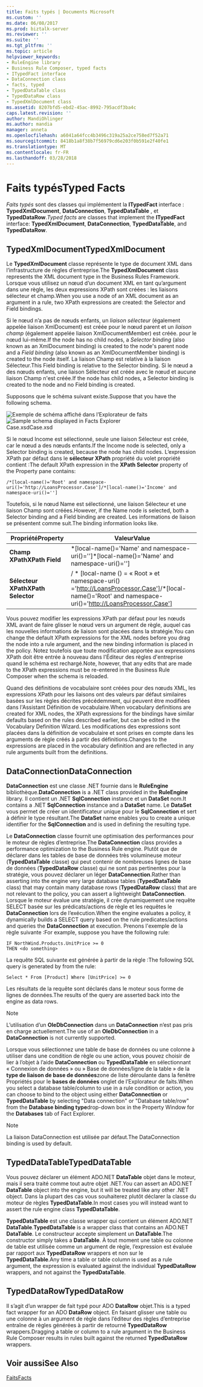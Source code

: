 ```yaml
---
title: Faits typés | Documents Microsoft
ms.custom: ''
ms.date: 06/08/2017
ms.prod: biztalk-server
ms.reviewer: ''
ms.suite: ''
ms.tgt_pltfrm: ''
ms.topic: article
helpviewer_keywords:
- RuleEngine library
- Business Rule Composer, typed facts
- ITypedFact interface
- DataConnection class
- facts, typed
- TypedDataTable class
- TypedDataRow class
- TypedXmlDocument class
ms.assetid: 8207bfd5-ebd2-45ac-8992-795acdf3ba4c
caps.latest.revision: ''
author: MandiOhlinger
ms.author: mandia
manager: anneta
ms.openlocfilehash: a6041a64fcc4b3496c319a25a2ce758ed7f52a71
ms.sourcegitcommit: 8418b1a8f38b7f56979cd6e203f0b591e2f40fe1
ms.translationtype: MT
ms.contentlocale: fr-FR
ms.lasthandoff: 03/28/2018
---
```

# <a name="typed-facts"></a><span data-ttu-id="683ac-102">Faits typés</span><span class="sxs-lookup"><span data-stu-id="683ac-102">Typed Facts</span></span>
<span data-ttu-id="683ac-103">*Faits typés* sont des classes qui implémentent la **ITypedFact** interface : **TypedXmlDocument**, **DataConnection**, **TypedDataTable** , et **TypedDataRow**.</span><span class="sxs-lookup"><span data-stu-id="683ac-103">*Typed facts* are classes that implement the **ITypedFact** interface: **TypedXmlDocument**, **DataConnection**, **TypedDataTable**, and **TypedDataRow**.</span></span>  
  
## <a name="typedxmldocument"></a><span data-ttu-id="683ac-104">TypedXmlDocument</span><span class="sxs-lookup"><span data-stu-id="683ac-104">TypedXmlDocument</span></span>  
 <span data-ttu-id="683ac-105">Le **TypedXmlDocument** classe représente le type de document XML dans l’infrastructure de règles d’entreprise.</span><span class="sxs-lookup"><span data-stu-id="683ac-105">The **TypedXmlDocument** class represents the XML document type in the Business Rules Framework.</span></span> <span data-ttu-id="683ac-106">Lorsque vous utilisez un nœud d’un document XML en tant qu’argument dans une règle, les deux expressions XPath sont créées : les liaisons sélecteur et champ.</span><span class="sxs-lookup"><span data-stu-id="683ac-106">When you use a node of an XML document as an argument in a rule, two XPath expressions are created: the Selector and Field bindings.</span></span>  
  
 <span data-ttu-id="683ac-107">Si le nœud n’a pas de nœuds enfants, un *liaison sélecteur* (également appelée liaison XmlDocument) est créée pour le nœud parent et un *liaison champ* (également appelée liaison XmlDocumentMember) est créée. pour le nœud lui-même.</span><span class="sxs-lookup"><span data-stu-id="683ac-107">If the node has no child nodes, a *Selector binding* (also known as an XmlDocument binding) is created to the node's parent node and a *Field binding* (also known as an XmlDocumentMember binding) is created to the node itself.</span></span> <span data-ttu-id="683ac-108">La liaison Champ est relative à la liaison Sélecteur.</span><span class="sxs-lookup"><span data-stu-id="683ac-108">This Field binding is relative to the Selector binding.</span></span> <span data-ttu-id="683ac-109">Si le nœud a des nœuds enfants, une liaison Sélecteur est créée avec le nœud et aucune liaison Champ n'est créée.</span><span class="sxs-lookup"><span data-stu-id="683ac-109">If the node has child nodes, a Selector binding is created to the node and no Field binding is created.</span></span>  
  
 <span data-ttu-id="683ac-110">Supposons que le schéma suivant existe.</span><span class="sxs-lookup"><span data-stu-id="683ac-110">Suppose that you have the following schema.</span></span>  
  
 <span data-ttu-id="683ac-111">![Exemple de schéma affiché dans l’Explorateur de faits](../core/media/xmldocumentbrowser.gif "xmldocumentbrowser")</span><span class="sxs-lookup"><span data-stu-id="683ac-111">![Sample schema displayed in Facts Explorer](../core/media/xmldocumentbrowser.gif "xmldocumentbrowser")</span></span>  
<span data-ttu-id="683ac-112">Case.xsd</span><span class="sxs-lookup"><span data-stu-id="683ac-112">Case.xsd</span></span>  
  
 <span data-ttu-id="683ac-113">Si le nœud Income est sélectionné, seule une liaison Sélecteur est créée, car le nœud a des nœuds enfants.</span><span class="sxs-lookup"><span data-stu-id="683ac-113">If the Income node is selected, only a Selector binding is created, because the node has child nodes.</span></span> <span data-ttu-id="683ac-114">L’expression XPath par défaut dans le **sélecteur XPath** propriété du volet propriété contient :</span><span class="sxs-lookup"><span data-stu-id="683ac-114">The default XPath expression in the **XPath Selector** property of the Property pane contains:</span></span>  
  
```  
/*[local-name()='Root' and namespace-uri()='http://LoansProcessor.Case']/*[local-name()='Income' and namespace-uri()='']  
```  
  
 <span data-ttu-id="683ac-115">Toutefois, si le nœud Name est sélectionné, une liaison Sélecteur et une liaison Champ sont créées.</span><span class="sxs-lookup"><span data-stu-id="683ac-115">However, if the Name node is selected, both a Selector binding and a Field binding are created.</span></span> <span data-ttu-id="683ac-116">Les informations de liaison se présentent comme suit.</span><span class="sxs-lookup"><span data-stu-id="683ac-116">The binding information looks like.</span></span>  
  
|<span data-ttu-id="683ac-117">Propriété</span><span class="sxs-lookup"><span data-stu-id="683ac-117">Property</span></span>|<span data-ttu-id="683ac-118">Valeur</span><span class="sxs-lookup"><span data-stu-id="683ac-118">Value</span></span>|  
|--------------|-----------|  
|<span data-ttu-id="683ac-119">**Champ XPath**</span><span class="sxs-lookup"><span data-stu-id="683ac-119">**XPath Field**</span></span>|<span data-ttu-id="683ac-120">\*[local-name()='Name' and namespace-uri()='']</span><span class="sxs-lookup"><span data-stu-id="683ac-120">\*[local-name()='Name' and namespace-uri()='']</span></span>|  
|<span data-ttu-id="683ac-121">**Sélecteur XPath**</span><span class="sxs-lookup"><span data-stu-id="683ac-121">**XPath Selector**</span></span>|<span data-ttu-id="683ac-122">/ \* [local-name () = « Root » et namespace-uri() ='http://LoansProcessor.Case']</span><span class="sxs-lookup"><span data-stu-id="683ac-122">/\*[local-name()='Root' and namespace-uri()='http://LoansProcessor.Case']</span></span>|  
  
 <span data-ttu-id="683ac-123">Vous pouvez modifier les expressions XPath par défaut pour les nœuds XML avant de faire glisser le nœud vers un argument de règle, auquel cas les nouvelles informations de liaison sont placées dans la stratégie.</span><span class="sxs-lookup"><span data-stu-id="683ac-123">You can change the default XPath expressions for the XML nodes before you drag the node into a rule argument, and the new binding information is placed in the policy.</span></span> <span data-ttu-id="683ac-124">Notez toutefois que toute modification apportée aux expressions XPath doit être entrée à nouveau dans l'Éditeur des règles d'entreprise quand le schéma est rechargé.</span><span class="sxs-lookup"><span data-stu-id="683ac-124">Note, however, that any edits that are made to the XPath expressions must be re-entered in the Business Rule Composer when the schema is reloaded.</span></span>  
  
 <span data-ttu-id="683ac-125">Quand des définitions de vocabulaire sont créées pour des nœuds XML, les expressions XPath pour les liaisons ont des valeurs par défaut similaires basées sur les règles décrites précédemment, qui peuvent être modifiées dans l'Assistant Définition de vocabulaire.</span><span class="sxs-lookup"><span data-stu-id="683ac-125">When vocabulary definitions are created for XML nodes, the XPath expressions for the bindings have similar defaults based on the rules described earlier, but can be edited in the Vocabulary Definition Wizard.</span></span> <span data-ttu-id="683ac-126">Les modifications des expressions sont placées dans la définition de vocabulaire et sont prises en compte dans les arguments de règle créés à partir des définitions.</span><span class="sxs-lookup"><span data-stu-id="683ac-126">Changes to the expressions are placed in the vocabulary definition and are reflected in any rule arguments built from the definitions.</span></span>  
  
## <a name="dataconnection"></a><span data-ttu-id="683ac-127">DataConnection</span><span class="sxs-lookup"><span data-stu-id="683ac-127">DataConnection</span></span>  
 <span data-ttu-id="683ac-128">**DataConnection** est une classe .NET fournie dans le **RuleEngine** bibliothèque.</span><span class="sxs-lookup"><span data-stu-id="683ac-128">**DataConnection** is a .NET class provided in the **RuleEngine** library.</span></span> <span data-ttu-id="683ac-129">Il contient un .NET **SqlConnection** instance et un **DataSet** nom.</span><span class="sxs-lookup"><span data-stu-id="683ac-129">It contains a .NET **SqlConnection** instance and a **DataSet** name.</span></span> <span data-ttu-id="683ac-130">Le **DataSet** vous permet de créer un identificateur unique pour le **SqlConnection** et sert à définir le type résultant.</span><span class="sxs-lookup"><span data-stu-id="683ac-130">The **DataSet** name enables you to create a unique identifier for the **SqlConnection** and is used in defining the resulting type.</span></span>  
  
 <span data-ttu-id="683ac-131">Le **DataConnection** classe fournit une optimisation des performances pour le moteur de règles d’entreprise.</span><span class="sxs-lookup"><span data-stu-id="683ac-131">The **DataConnection** class provides a performance optimization to the Business Rule engine.</span></span> <span data-ttu-id="683ac-132">Plutôt que de déclarer dans les tables de base de données très volumineuse moteur (**TypedDataTable** classe) qui peut contenir de nombreuses lignes de base de données (**TypedDataRow** classe) qui ne sont pas pertinentes pour la stratégie, vous pouvez déclarer un léger **DataConnection**.</span><span class="sxs-lookup"><span data-stu-id="683ac-132">Rather than asserting into the engine very large database tables (**TypedDataTable** class) that may contain many database rows (**TypedDataRow** class) that are not relevant to the policy, you can assert a lightweight **DataConnection**.</span></span> <span data-ttu-id="683ac-133">Lorsque le moteur évalue une stratégie, il crée dynamiquement une requête SELECT basée sur les prédicats/actions de règle et les requêtes le **DataConnection** lors de l’exécution.</span><span class="sxs-lookup"><span data-stu-id="683ac-133">When the engine evaluates a policy, it dynamically builds a SELECT query based on the rule predicates/actions and queries the **DataConnection** at execution.</span></span> <span data-ttu-id="683ac-134">Prenons l'exemple de la règle suivante :</span><span class="sxs-lookup"><span data-stu-id="683ac-134">For example, suppose you have the following rule:</span></span>  
  
```  
IF NorthWind.Products.UnitPrice >= 0   
THEN <do something>  
```  
  
 <span data-ttu-id="683ac-135">La requête SQL suivante est générée à partir de la règle :</span><span class="sxs-lookup"><span data-stu-id="683ac-135">The following SQL query is generated by from the rule:</span></span>  
  
```  
Select * From [Product] Where [UnitPrice] >= 0  
```  
  
 <span data-ttu-id="683ac-136">Les résultats de la requête sont déclarés dans le moteur sous forme de lignes de données.</span><span class="sxs-lookup"><span data-stu-id="683ac-136">The results of the query are asserted back into the engine as data rows.</span></span>  
  
> [!NOTE]
>  <span data-ttu-id="683ac-137">L’utilisation d’un **OleDbConnection** dans un **DataConnection** n’est pas pris en charge actuellement.</span><span class="sxs-lookup"><span data-stu-id="683ac-137">The use of an **OleDbConnection** in a **DataConnection** is not currently supported.</span></span>  
  
 <span data-ttu-id="683ac-138">Lorsque vous sélectionnez une table de base de données ou une colonne à utiliser dans une condition de règle ou une action, vous pouvez choisir de lier à l’objet à l’aide **DataConnection** ou **TypedDataTable** en sélectionnant « Connexion de données » ou » Base de données/ligne de la table » de la **type de liaison de base de données**zone de liste déroulante dans la fenêtre Propriétés pour le **bases de données** onglet de l’Explorateur de faits.</span><span class="sxs-lookup"><span data-stu-id="683ac-138">When you select a database table/column to use in a rule condition or action, you can choose to bind to the object using either **DataConnection** or **TypedDataTable** by selecting "Data connection" or "Database table/row" from the **Database binding type**drop-down box in the Property Window for the **Databases** tab of Fact Explorer.</span></span>  
  
> [!NOTE]
>  <span data-ttu-id="683ac-139">La liaison DataConnection est utilisée par défaut.</span><span class="sxs-lookup"><span data-stu-id="683ac-139">The DataConnection binding is used by default.</span></span>  
  
## <a name="typeddatatable"></a><span data-ttu-id="683ac-140">TypedDataTable</span><span class="sxs-lookup"><span data-stu-id="683ac-140">TypedDataTable</span></span>  
 <span data-ttu-id="683ac-141">Vous pouvez déclarer un élément ADO.NET **DataTable** objet dans le moteur, mais il sera traité comme tout autre objet .NET.</span><span class="sxs-lookup"><span data-stu-id="683ac-141">You can assert an ADO.NET **DataTable** object into the engine, but it will be treated like any other .NET object.</span></span> <span data-ttu-id="683ac-142">Dans la plupart des cas vous souhaiterez plutôt déclarer la classe du moteur de règles **TypedDataTable**.</span><span class="sxs-lookup"><span data-stu-id="683ac-142">In most cases you will instead want to assert the rule engine class **TypedDataTable**.</span></span>  
  
 <span data-ttu-id="683ac-143">**TypedDataTable** est une classe wrapper qui contient un élément ADO.NET **DataTable**.</span><span class="sxs-lookup"><span data-stu-id="683ac-143">**TypedDataTable** is a wrapper class that contains an ADO.NET **DataTable**.</span></span> <span data-ttu-id="683ac-144">Le constructeur accepte simplement un **DataTable**.</span><span class="sxs-lookup"><span data-stu-id="683ac-144">The constructor simply takes a **DataTable**.</span></span> <span data-ttu-id="683ac-145">À tout moment une table ou colonne de table est utilisée comme un argument de règle, l’expression est évaluée par rapport aux **TypedDataRow** wrappers et non sur le **TypedDataTable**.</span><span class="sxs-lookup"><span data-stu-id="683ac-145">Any time a table or table column is used as a rule argument, the expression is evaluated against the individual **TypedDataRow** wrappers, and not against the **TypedDataTable**.</span></span>  
  
## <a name="typeddatarow"></a><span data-ttu-id="683ac-146">TypedDataRow</span><span class="sxs-lookup"><span data-stu-id="683ac-146">TypedDataRow</span></span>  
 <span data-ttu-id="683ac-147">Il s’agit d’un wrapper de fait typé pour ADO **DataRow** objet.</span><span class="sxs-lookup"><span data-stu-id="683ac-147">This is a typed fact wrapper for an ADO **DataRow** object.</span></span> <span data-ttu-id="683ac-148">En faisant glisser une table ou une colonne à un argument de règle dans l’éditeur des règles d’entreprise entraîne de règles générées à partir de retourné **TypedDataRow** wrappers.</span><span class="sxs-lookup"><span data-stu-id="683ac-148">Dragging a table or column to a rule argument in the Business Rule Composer results in rules built against the returned **TypedDataRow** wrappers.</span></span>  
  
## <a name="see-also"></a><span data-ttu-id="683ac-149">Voir aussi</span><span class="sxs-lookup"><span data-stu-id="683ac-149">See Also</span></span>  
 [<span data-ttu-id="683ac-150">Faits</span><span class="sxs-lookup"><span data-stu-id="683ac-150">Facts</span></span>](../core/facts.md)